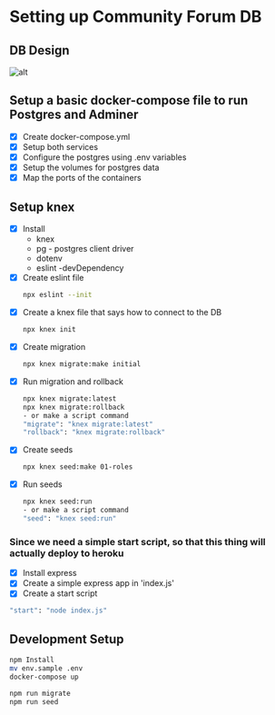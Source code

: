 # Setting up Community Forum DB

## DB Design
![alt](https://lucid.app/publicSegments/view/f62e0b57-e59b-4e86-b970-65b0f290d9b0/image.png)

## Setup a basic docker-compose file to run Postgres and Adminer
* [x] Create docker-compose.yml
* [x] Setup both services
* [x] Configure the postgres using .env variables 
* [x] Setup the volumes for postgres data
* [x] Map the ports of the containers

## Setup knex
* [x] Install
  * knex
  * pg - postgres client driver
  * dotenv
  * eslint -devDependency
* [x] Create eslint file
  ```sh
  npx eslint --init
  ```
* [x] Create a knex file that says how to connect to the DB
  ```sh
  npx knex init
  ```
* [x] Create migration
  ```sh
  npx knex migrate:make initial
  ```
* [x] Run migration and rollback
  ```sh
  npx knex migrate:latest
  npx knex migrate:rollback
  - or make a script command
  "migrate": "knex migrate:latest"
  "rollback": "knex migrate:rollback"
  ```
* [x] Create seeds
  ```sh
  npx knex seed:make 01-roles
  ```
* [x] Run seeds
  ```sh
  npx knex seed:run
  - or make a script command
  "seed": "knex seed:run"

### Since we need a simple start script, so that this thing will actually deploy to heroku

* [x] Install express
* [x] Create a simple express app in 'index.js'
* [x] Create a start script
```sh
"start": "node index.js"
```


## Development Setup

```sh
npm Install
mv env.sample .env
docker-compose up

npm run migrate
npm run seed
```
